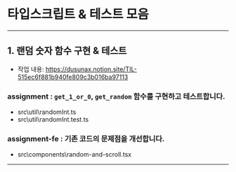 # 타입스크립트 & 테스트 모음

---

## 1. 랜덤 숫자 함수 구현 & 테스트

- 작업 내용: https://dusunax.notion.site/TIL-515ec6f881b940fe809c3b016ba97113

### **assignment** : `get_1_or_0`, `get_random` 함수를 구현하고 테스트합니다.

- src\util\randomInt.ts
- src\util\randomInt.test.ts

### **assignment-fe** : 기존 코드의 문제점을 개선합니다.

- src\components\random-and-scroll.tsx

---
